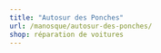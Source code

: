 ```yaml
---
title: "Autosur des Ponches"
url: /manosque/autosur-des-ponches/
shop: réparation de voitures
---
```

